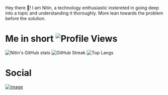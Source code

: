 Hey there 👋! I am Nitin, a technology enthusiastic instereted in going deep into a topic and understanding it thoroughly. More lean towards the problem before the solution.

# Me in short ![Profile Views](https://komarev.com/ghpvc/?username=nitisharmacs&color=green)

![Nitin's GitHub stats](https://github-readme-stats.vercel.app/api?username=nitinsharmacs)
![GitHub Streak](https://streak-stats.demolab.com/?user=nitinsharmacs)
![Top Langs](https://github-readme-stats.vercel.app/api/top-langs/?username=nitinsharmacs&langs_count=10&layout=compact)

# Social

<a href="https://www.linkedin.com/in/nitin-s-8669a4188/" target="_blank">![image](https://img.shields.io/badge/LinkedIn-0077B5?style=for-the-badge&logo=linkedin&logoColor=white) </a>

<!---
nitinsharmacs/nitinsharmacs is a ✨ special ✨ repository because its `README.md` (this file) appears on your GitHub profile.
You can click the Preview link to take a look at your changes.
--->
